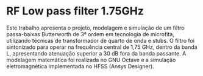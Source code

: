 # RF Low pass filter 1.75GHz

Este trabalho apresenta o projeto, modelagem e simulação de um filtro passa-baixas 
Butterworth de 3ª ordem em tecnologia de microfita, utilizando técnicas de transformador de 
quarto de onda e stubs. O filtro foi sintonizado para operar na frequência central de 1,75 GHz, 
dentro da banda L, apresentando atenuação superior a 30 dB fora da banda passante. A modelagem 
matemática foi realizada no GNU Octave e a simulação eletromagnética implementada no HFSS 
(Ansys Designer).
